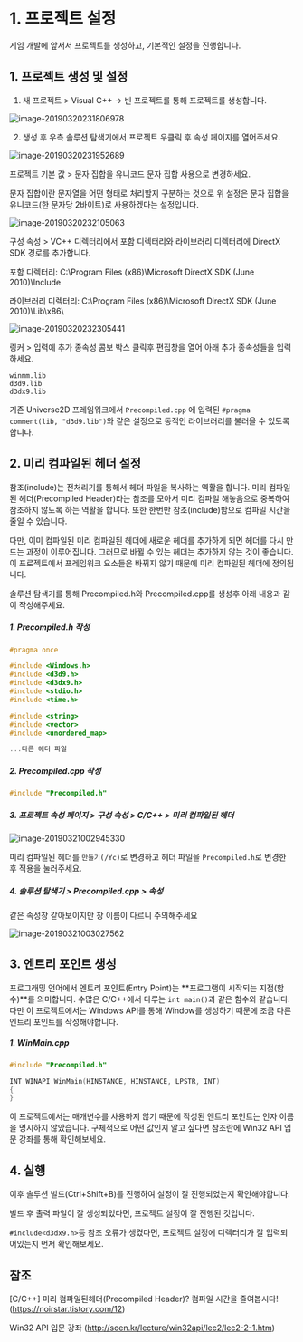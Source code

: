 # 1. 프로젝트 설정

게임 개발에 앞서서 프로젝트를 생성하고, 기본적인 설정을 진행합니다.



## 1. 프로젝트 생성 및 설정

1. 새 프로젝트 > Visual C++ -> 빈 프로젝트를 통해 프로젝트를 생성합니다.

![image-20190320231806978](assets/image-20190320231806978.png)



2. 생성 후 우측 솔루션 탐색기에서 프로젝트 우클릭 후 속성 페이지를 열어주세요.

![image-20190320231952689](assets/image-20190320231952689.png)

프로젝트 기본 값 > 문자 집합을 유니코드 문자 집합 사용으로 변경하세요.

문자 집합이란 문자열을 어떤 형태로 처리할지 구분하는 것으로 위 설정은 문자 집합을 유니코드(한 문자당 2바이트)로 사용하겠다는 설정입니다.



![image-20190320232105063](assets/image-20190320232105063.png)

구성 속성 > VC++ 디렉터리에서 포함 디렉터리와 라이브러리 디렉터리에 DirectX SDK 경로를 추가합니다.

포함 디렉터리: C:\Program Files (x86)\Microsoft DirectX SDK (June 2010)\Include

라이브러리 디렉터리:  C:\Program Files (x86)\Microsoft DirectX SDK (June 2010)\Lib\x86\



![image-20190320232305441](assets/image-20190320232305441.png)

링커 > 입력에 추가 종속성 콤보 박스 클릭후 편집창을 열어 아래 추가 종속성들을 입력하세요.

```
winmm.lib
d3d9.lib
d3dx9.lib
```

기존 Universe2D 프레임워크에서 `Precompiled.cpp` 에 입력된 `#pragma comment(lib, "d3d9.lib")`와 같은 설정으로 동적인 라이브러리를 불러올 수 있도록 합니다.



## 2. 미리 컴파일된 헤더 설정

 참조(include)는 전처리기를 통해서 헤더 파일을 복사하는 역활을 합니다. 미리 컴파일된 헤더(Precompiled Header)라는 참조를 모아서 미리 컴파일 해놓음으로 중복하여 참조하지 않도록 하는 역활을 합니다. 또한 한번만 참조(include)함으로 컴파일 시간을 줄일 수 있습니다.

 다만, 이미 컴파일된 미리 컴파일된 헤더에 새로운 헤더를 추가하게 되면 헤더를 다시 만드는 과정이 이루어집니다. 그러므로 바뀔 수 있는 헤더는 추가하지 않는 것이 좋습니다. 이 프로젝트에서 프레임워크 요소들은 바뀌지 않기 때문에 미리 컴파일된 헤더에 정의됩니다.



솔루션 탐색기를 통해 Precompiled.h와 Precompiled.cpp를 생성후 아래 내용과 같이 작성해주세요.



##### 1. Precompiled.h 작성

```c++
#pragma once

#include <Windows.h>
#include <d3d9.h>
#include <d3dx9.h>
#include <stdio.h>
#include <time.h>

#include <string>
#include <vector>
#include <unordered_map>

...다른 헤더 파일
```



##### 2. Precompiled.cpp 작성

```c++
#include "Precompiled.h"	
```



##### 3. 프로젝트 속성 페이지 > 구성 속성 > C/C++ > 미리 컴파일된 헤더

![image-20190321002945330](assets/image-20190321002945330.png)

미리 컴파일된 헤더를 `만들기(/Yc)`로 변경하고 헤더 파일을 `Precompiled.h`로 변경한 후 적용을 눌러주세요.



##### 4. 솔루션 탐색기 > Precompiled.cpp > 속성

같은 속성창 같아보이지만 창 이름이 다르니 주의해주세요

![image-20190321003027562](assets/image-20190321003027562.png)



## 3. 엔트리 포인트 생성

 프로그래밍 언어에서 엔트리 포인트(Entry Point)는 **프로그램이 시작되는 지점(함수)**를 의미합니다. 수많은 C/C++에서 다루는 `int main()`과 같은 함수와 같습니다. 다만 이 프로젝트에서는 Windows API를 통해 Window를 생성하기 때문에 조금 다른 엔트리 포인트를 작성해야합니다.



##### 1. WinMain.cpp

````c++
#include "Precompiled.h"

INT WINAPI WinMain(HINSTANCE, HINSTANCE, LPSTR, INT)
{
}
````

 이 프로젝트에서는 매개변수를 사용하지 않기 때문에 작성된 엔트리 포인트는 인자 이름을 명시하지 않았습니다. 구체적으로 어떤 값인지 알고 싶다면 참조란에 Win32 API 입문 강좌를 통해 확인해보세요.



## 4. 실행

이후 솔루션 빌드(Ctrl+Shift+B)를 진행하여 설정이 잘 진행되었는지 확인해야합니다.

빌드 후 출력 파일이 잘 생성되었다면, 프로젝트 설정이 잘 진행된 것입니다.



`#include<d3dx9.h>`등 참조 오류가 생겼다면, 프로젝트 설정에 디렉터리가 잘 입력되어있는지 먼저 확인해보세요.



## 참조

[C/C++] 미리 컴파일된헤더(Precompiled Header)? 컴파일 시간을 줄여봅시다! (https://noirstar.tistory.com/12)

Win32 API 입문 강좌 (http://soen.kr/lecture/win32api/lec2/lec2-2-1.htm)